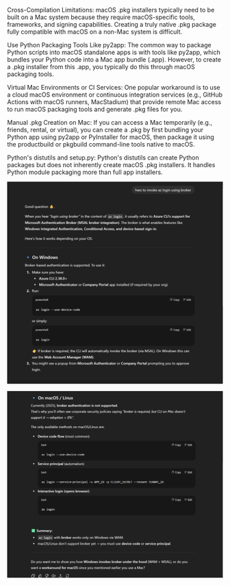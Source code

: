Cross-Compilation Limitations: macOS .pkg installers typically need to be built on a Mac system because they require macOS-specific tools, frameworks, and signing capabilities. Creating a truly native .pkg package fully compatible with macOS on a non-Mac system is difficult.

Use Python Packaging Tools Like py2app: The common way to package Python scripts into macOS standalone apps is with tools like py2app, which bundles your Python code into a Mac app bundle (.app). However, to create a .pkg installer from this .app, you typically do this through macOS packaging tools.

Virtual Mac Environments or CI Services: One popular workaround is to use a cloud macOS environment or continuous integration services (e.g., GitHub Actions with macOS runners, MacStadium) that provide remote Mac access to run macOS packaging tools and generate .pkg files for you.

Manual .pkg Creation on Mac: If you can access a Mac temporarily (e.g., friends, rental, or virtual), you can create a .pkg by first bundling your Python app using py2app or PyInstaller for macOS, then package it using the productbuild or pkgbuild command-line tools native to macOS.

Python's distutils and setup.py: Python's distutils can create Python packages but does not inherently create macOS .pkg installers. It handles Python module packaging more than full app installers.


![alt text](image.png)

![alt text](image-1.png)